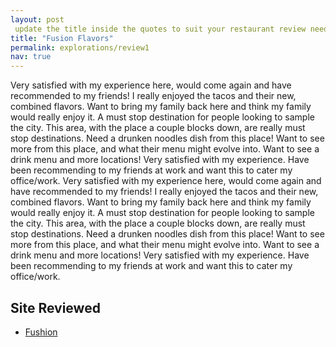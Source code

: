```yaml
---
layout: post
 update the title inside the quotes to suit your restaurant review needs
title: "Fusion Flavors"
permalink: explorations/review1
nav: true
---
```


Very satisfied with my experience here, would come again and have recommended to my friends! 
I really enjoyed the tacos and their new, combined flavors. Want to bring my family back here
and think my family would really enjoy it. A must stop destination for people looking to 
sample the city. This area, with the place a couple blocks down, are really must stop
destinations. Need a drunken noodles dish from this place! 
Want to see more from this place, and what their menu might evolve into. 
Want to see a drink menu and more locations! Very satisfied with my experience.
Have been recommending to my friends at work and want this to cater my office/work.
Very satisfied with my experience here, would come again and have recommended to my friends! 
I really enjoyed the tacos and their new, combined flavors. Want to bring my family back here
and think my family would really enjoy it. A must stop destination for people looking to 
sample the city. This area, with the place a couple blocks down, are really must stop
destinations. Need a drunken noodles dish from this place! 
Want to see more from this place, and what their menu might evolve into. 
Want to see a drink menu and more locations! Very satisfied with my experience.
Have been recommending to my friends at work and want this to cater my office/work.


## Site Reviewed

- [Fushion](https://allegheny-college-cmpsc-105-spring-2024.github.io/resto-Faarisc/)

